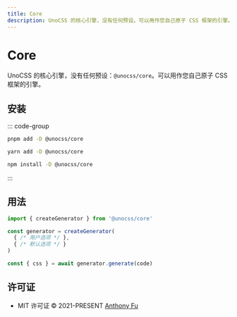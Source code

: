 ```yaml
---
title: Core
description: UnoCSS 的核心引擎，没有任何预设。可以用作您自己原子 CSS 框架的引擎。
---
```


# Core

UnoCSS 的核心引擎，没有任何预设：`@unocss/core`。可以用作您自己原子 CSS 框架的引擎。

## 安装

::: code-group
  ```bash [pnpm]
  pnpm add -D @unocss/core
  ```
  ```bash [yarn]
  yarn add -D @unocss/core
  ```
  ```bash [npm]
  npm install -D @unocss/core
  ```
:::

## 用法

```ts
import { createGenerator } from '@unocss/core'

const generator = createGenerator(
  { /* 用户选项 */ },
  { /* 默认选项 */ }
)

const { css } = await generator.generate(code)
```

## 许可证

- MIT 许可证 &copy; 2021-PRESENT [Anthony Fu](https://github.com/antfu)
